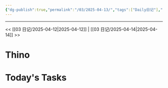 ```yaml
---
{"dg-publish":true,"permalink":"/03/2025-04-13/","tags":["Daily日记"],"noteIcon":"","created":"2025-01-31T00:35","updated":"2025-07-01T13:38"}
---
```



---
<< [[03 日记/2025-04-12\|2025-04-12]]  |  [[03 日记/2025-04-14\|2025-04-14]]  >>

# Thino

# Today's Tasks